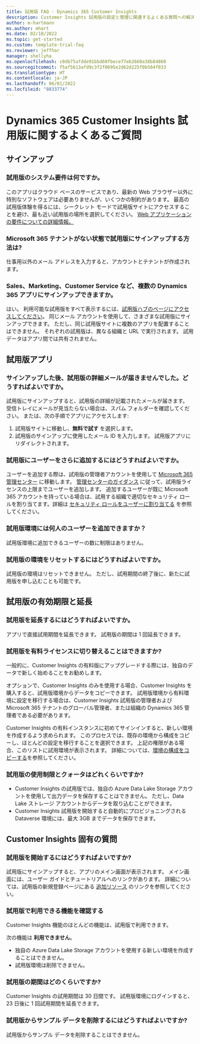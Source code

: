 ```yaml
---
title: 試用版 FAQ - Dynamics 365 Customer Insights
description: Customer Insights 試用版の設定と管理に関連するよくある質問への解決策。 プラットフォームとアプリ固有の問題を解決する方法について説明します。
author: m-hartmann
ms.author: mhart
ms.date: 02/10/2022
ms.topic: get-started
ms.custom: template-trial-faq
ms.reviewer: jeffhar
manager: shellyha
ms.openlocfilehash: c0db75afdde91bbd60fbece77eb2660a38b84860
ms.sourcegitcommit: f5af5613afd9c3f2f0695e2d62d225f0b504f033
ms.translationtype: HT
ms.contentlocale: ja-JP
ms.lasthandoff: 06/01/2022
ms.locfileid: "8833774"
---
```

# <a name="dynamics-365-customer-insights-trial-faq"></a>Dynamics 365 Customer Insights 試用版に関するよくあるご質問

## <a name="sign-up"></a>サインアップ

### <a name="what-are-the-system-requirements-for-the-trial"></a>試用版のシステム要件は何ですか。

このアプリはクラウド ベースのサービスであり、最新の Web ブラウザー以外に特別なソフトウェアは必要ありませんが、いくつかの制約があります。 最高の試用版体験を得るには、シークレット モードで試用版サイトにアクセスすることを避け、最も近い試用版の場所を選択してください。 [Web アプリケーションの要件についての詳細情報。](/power-platform/admin/web-application-requirements)

### <a name="how-do-i-sign-up-for-the-trial-without-a-microsoft-365-tenant"></a>Microsoft 365 テナントがない状態で試用版にサインアップする方法は?

仕事用以外のメール アドレスを入力すると、アカウントとテナントが作成されます。

### <a name="can-i-sign-up-for-multiple-dynamics-365-apps-such-as-sales-marketing-and-customer-service"></a>Sales、Marketing、Customer Service など、複数の Dynamics 365 アプリにサインアップできますか。

はい。 利用可能な試用版をすべて表示するには、[試用版ハブのページにアクセスしてください](https://dynamics.microsoft.com/dynamics-365-free-trial)。 同じメール アカウントを使用して、さまざまな試用版にサインアップできます。 ただし、同じ試用版サイトに複数のアプリを配置することはできません。 それぞれの試用版は、異なる組織と URL で実行されます。 試用データはアプリ間では共有されません。

## <a name="trial-app"></a>試用版アプリ

### <a name="i-didnt-receive-the-trial-details-email-after-signing-up-what-should-i-do"></a>サインアップした後、試用版の詳細メールが届きませんでした。どうすればよいですか。

試用版にサインアップすると、試用版の詳細が記載されたメールが届きます。 受信トレイにメールが見当たらない場合は、スパム フォルダーを確認してください。 または、次の手順でアプリにアクセスします:

1. 試用版サイトに移動し、**無料で試す** を選択します。
1. 試用版のサインアップに使用したメール ID を入力します。 試用版アプリにリダイレクトされます。

### <a name="how-do-i-add-more-users-to-a-trial"></a>試用版にユーザーをさらに追加するにはどうすればよいですか。

ユーザーを追加する際は、試用版の管理者アカウントを使用して [Microsoft 365 管理センター](https://admin.microsoft.com) に移動します。 [管理センターのガイダンス](/microsoft-365/admin/add-users/add-users) に従って、試用版ライセンスの上限までユーザーを追加します。 追加するユーザーが既に Microsoft 365 アカウントを持っている場合は、試用する組織で適切なセキュリティ ロールを割り当てます。詳細は [セキュリティ ロールをユーザーに割り当てる](/power-platform/admin/create-users-assign-online-security-roles#assign-a-security-role-to-a-user) を参照してください。

### <a name="how-many-users-can-i-add-to-my-trial-environment"></a>試用版環境には何人のユーザーを追加できますか？

試用版環境に追加できるユーザーの数に制限はありません。

### <a name="how-do-i-reset-the-trial-environment"></a>試用版の環境をリセットするにはどうすればよいですか。

試用版の環境はリセットできません。 ただし、試用期間の終了後に、新たに試用版を申し込むことも可能です。

## <a name="trial-expiration-and-extension"></a>試用版の有効期限と延長

### <a name="how-do-i-extend-the-trial"></a>試用版を延長するにはどうすればよいですか。

アプリで直接試用期間を延長できます。 試用版の期間は 1 回延長できます。

### <a name="can-i-convert-the-trial-to-a-paid-license"></a>試用版を有料ライセンスに切り替えることはできますか?

一般的に、Customer Insights の有料版にアップグレードする際には、独自のデータで新しく始めることをお勧めします。 

オプションで、Customer Insights のみを使用する場合、Customer Insights を購入すると、試用版環境からデータをコピーできます。 試用版環境から有料環境に設定を移行する場合は、Customer Insights 試用版の管理者および Microsoft 365 テナントのグローバル管理者、または組織の Dynamics 365 管理者である必要があります。

Customer Insights の有料インスタンスに初めてサインインすると、新しい環境を作成するよう求められます。 このプロセスでは、既存の環境から構成をコピーし、ほとんどの設定を移行することを選択できます。 上記の権限がある場合、このリストに試用環境が表示されます。 詳細については、[環境の構成をコピーする](create-environment.md#copy-the-environment-configuration)を参照してください。

### <a name="what-are-the-trial-limits-and-quotas"></a>試用版の使用制限とクォータはどれくらいですか?

- Customer Insights の試用版では、独自の Azure Data Lake Storage アカウントを使用して出力データを保存することはできません。 ただし、Data Lake ストレージ アカウントからデータを取り込むことができます。
- Customer Insights 試用版を開始すると自動的にプロビジョニングされる Dataverse 環境には、最大 3GB までデータを保存できます。

## <a name="customer-insights-specific-questions"></a>Customer Insights 固有の質問

### <a name="how-do-i-start-using-the-trial"></a>試用版を開始するにはどうすればよいですか?

試用版にサインアップすると、アプリのメイン画面が表示されます。 メイン画面には、ユーザー ガイドとチュートリアルへのリンクがあります。 詳細については、試用版の新規登録ページにある [追加リソース](trial-signup.md#additional-resources) のリンクを参照してください。

### <a name="what-features-are-available-in-the-trial"></a>試用版で利用できる機能を確認する

Customer Insights 機能のほとんどの機能は、試用版で利用できます。

次の機能は **利用できません**。

- 独自の Azure Data Lake Storage アカウントを使用する新しい環境を作成することはできません。
- 試用版環境は削除できません。

### <a name="how-long-does-the-trial-last"></a>試用版の期間はどのくらいですか?

Customer Insights の試用期間は 30 日間です。 試用版環境にログインすると、23 日後に 1 回試用期間を延長できます。

### <a name="how-do-i-remove-sample-data-from-the-trial"></a>試用版からサンプル データを削除するにはどうすればよいですか?

試用版からサンプル データを削除することはできません。
